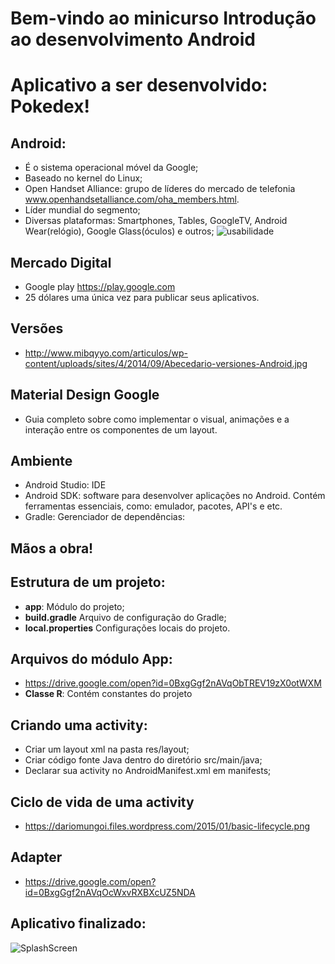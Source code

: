 # Bem-vindo ao minicurso **Introdução ao desenvolvimento Android**

# Aplicativo a ser desenvolvido: Pokedex!

## Android:
* É o sistema operacional móvel da Google;
* Baseado no kernel do Linux;
* Open Handset Alliance: grupo de líderes do mercado de telefonia www.openhandsetalliance.com/oha_members.html.
* Líder mundial do segmento;
* Diversas plataformas: Smartphones, Tables, GoogleTV, Android Wear(relógio), Google Glass(óculos) e outros;
![usabilidade](http://www.e-reading.club/illustrations/1029/1029595-_2.jpg)

## Mercado Digital
* Google play https://play.google.com
* 25 dólares uma única vez para publicar seus aplicativos.


## Versões
* http://www.mibqyyo.com/articulos/wp-content/uploads/sites/4/2014/09/Abecedario-versiones-Android.jpg

## Material Design Google
* Guia completo sobre como implementar o visual, animações e a interação entre os componentes de um layout.

## Ambiente
* Android Studio: IDE 
* Android SDK: software para desenvolver aplicações no Android. Contém ferramentas essenciais, como: emulador, pacotes, API's e etc.
* Gradle: Gerenciador de dependências:

## Mãos a obra!

## Estrutura de um projeto:
* **app**: Módulo do projeto;
* **build.gradle** Arquivo de configuração do Gradle;
* **local.properties** Configurações locais do projeto.

 ## Arquivos do módulo App:
* https://drive.google.com/open?id=0BxgGgf2nAVqObTREV19zX0otWXM
* **Classe R**: Contém constantes do projeto

## Criando uma activity:
* Criar um layout xml na pasta res/layout;
* Criar código fonte Java dentro do diretório src/main/java;
* Declarar sua activity no AndroidManifest.xml em manifests;

## Ciclo de vida de uma activity
* https://dariomungoi.files.wordpress.com/2015/01/basic-lifecycle.png

## Adapter
* https://drive.google.com/open?id=0BxgGgf2nAVqOcWxvRXBXcUZ5NDA

## Aplicativo finalizado:
![SplashScreen](https://uploaddeimagens.com.br/images/000/747/651/original/WhatsApp_Image_2016-10-17_at_23.49.31.jpeg?1476755908)




